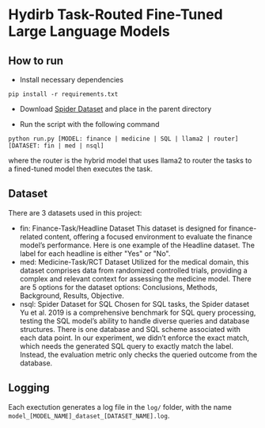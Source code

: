 # Hydirb Task-Routed Fine-Tuned Large Language Models

## How to run

-   Install necessary dependencies

```
pip install -r requirements.txt
```

-   Download [Spider Dataset](https://yale-lily.github.io/spider) and place in the parent directory

-   Run the script with the following command

```
python run.py [MODEL: finance | medicine | SQL | llama2 | router] [DATASET: fin | med | nsql]
```

where the router is the hybrid model that uses llama2 to router the tasks to a fined-tuned model then executes the task.

## Dataset

There are 3 datasets used in this project:

-   fin: Finance-Task/Headline Dataset
    This dataset is designed for finance-related content, offering a focused environment to evaluate the finance model’s performance. Here is one example of the Headline dataset. The label for each headline is either "Yes" or "No".
-   med: Medicine-Task/RCT Dataset
    Utilized for the medical domain, this dataset comprises data from randomized controlled trials, providing a complex and relevant context for assessing the medicine model. There are 5 options for the dataset options: Conclusions, Methods, Background, Results, Objective.
-   nsql: Spider Dataset for SQL
    Chosen for SQL tasks, the Spider dataset Yu et al. 2019 is a comprehensive benchmark for SQL query processing, testing the SQL model’s ability to handle diverse queries and database structures. There is one database and SQL scheme associated with each data point. In our experiment, we didn’t enforce the exact match, which needs the generated SQL query to exactly match the label. Instead, the evaluation metric only checks the queried outcome from the database.

## Logging

Each exectution generates a log file in the `log/` folder, with the name `model_[MODEL_NAME]_dataset_[DATASET_NAME].log`.
